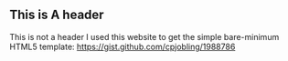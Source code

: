 ## This is A header
This is not a header
I used this website to get the simple bare-minimum HTML5 template: https://gist.github.com/cpjobling/1988786

